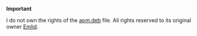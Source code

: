 **Important**

I do not own the rights of the [apm.deb](http://docs.emlid.com/navio2/Navio-APM/installation-and-running/) file. All rights reserved to its original owner [Emlid](http://www.emlid.com/).
